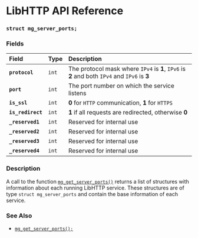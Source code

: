 # LibHTTP API Reference

### `struct mg_server_ports;`

### Fields

| Field | Type | Description |
| :--- | :--- | :--- |
|**`protocol`**|`int`|The protocol mask where `IPv4` is **1**, `IPv6` is **2** and both `IPv4` and `IPv6` is **3**|
|**`port`**|`int`|The port number on which the service listens|
|**`is_ssl`**|`int`|**0** for `HTTP` communication, **1** for `HTTPS`|
|**`is_redirect`**|`int`|**1** if all requests are redirected, otherwise **0**|
|**`_reserved1`**|`int`|Reserved for internal use|
|**`_reserved2`**|`int`|Reserved for internal use|
|**`_reserved3`**|`int`|Reserved for internal use|
|**`_reserved4`**|`int`|Reserved for internal use|

### Description

A call to the function [`mg_get_server_ports()`](mg_get_server_ports.md) returns a list of structures with information about each running LibHTTP service. These structures are of type `struct mg_server_ports` and contain the base information of each service.

### See Also

* [`mg_get_server_ports();`](mg_get_server_ports.md)
